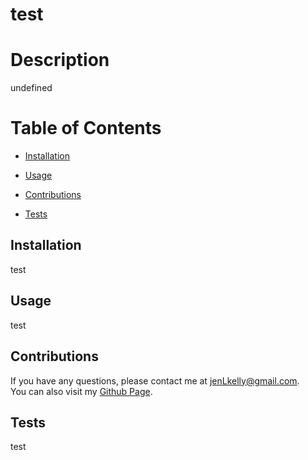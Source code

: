 # test

  # Description
  undefined

  # Table of Contents  
 
  * [Installation](#installation)  
  * [Usage](#usage)  
  
  * [Contributions](#contributions)  
  * [Tests](#tests)  

  ## Installation  
  test  

  ## Usage  
  test  

  

  ## Contributions  
  If you have any questions, please contact me at jenLkelly@gmail.com.  
  You can also visit my [Github Page](https://github.com/jkelly101).   

  ## Tests  
  test  

